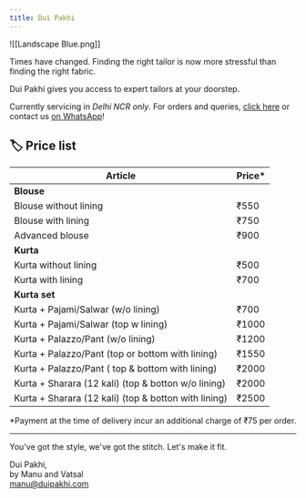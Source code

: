 ```yaml
---
title: Dui Pakhi
---
```

![[Landscape Blue.png]]

Times have changed. Finding the right tailor is now more stressful than finding the right fabric.

Dui Pakhi gives you access to expert tailors at your doorstep.

Currently servicing in *Delhi NCR only*. For orders and queries, [click here](https://tally.so/r/nG04dL) or contact us [on WhatsApp](https://wa.me/message/KRXRGVBBOVZAI1)!

## 🏷️ Price list

| Article                                              | Price* |
| ---------------------------------------------------- | ----- |
| **Blouse**                                           |       |
| Blouse without lining                                | ₹550  |
| Blouse with lining                                   | ₹750  |
| Advanced blouse                                      | ₹900  |
| **Kurta**                                            |       |
| Kurta without lining                                 | ₹500  |
| Kurta with lining                                    | ₹700  |
| **Kurta set**                                        |       |
| Kurta + Pajami/Salwar (w/o lining)                   | ₹700  |
| Kurta + Pajami/Salwar (top w lining)                 | ₹1000 |
| Kurta + Palazzo/Pant (w/o lining)                    | ₹1200 |
| Kurta + Palazzo/Pant (top or bottom with lining)     | ₹1550 |
| Kurta + Palazzo/Pant ( top & bottom with lining)     | ₹2000 |
| Kurta + Sharara (12 kali) (top & botton w/o lining)  | ₹2000 |
| Kurta + Sharara (12 kali) (top & botton with lining) | ₹2500 |

*Payment at the time of delivery incur an additional charge of ₹75 per order.

---

You've got the style, we've got the stitch. Let's make it fit.

Dui Pakhi,<br>
by Manu and Vatsal<br>
manu@duipakhi.com 